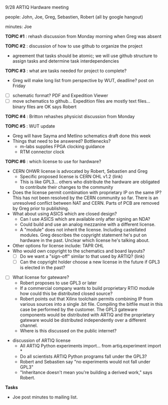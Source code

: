 9/28 ARTIQ Hardware meeting

people: John, Joe, Greg, Sebastien, Robert (all by google hangout)

minutes: Joe

**TOPIC #1** : rehash discussion from Monday morning when Greg was absent 

**TOPIC #2** : discussion of how to use github to organize the project
- agreement that tasks should be atomic; we will use github structure to assign tasks and determine task interdependencies
	
**TOPIC #3** : what are tasks needed for project to complete?
- Greg will make long list from perspective by WUT, deadline? post on Friday 
- [ ] schematic format? PDF and Expedition Viewer 
- [ ] move schematics to github… Expedition files are mostly text files… binary files are OK says Robert
	
**TOPIC #4** : Britton rehashes physicist discussion from Monday

**TOPIC #5** : WUT update
- Greg will have Sayma and Metlino schematics draft done this week
- Things that need to be answered? Bottlenecks?
  - m-labs supplies FPGA clocking guidance
  - RTM connector clock

**TOPIC #6** : which license to use for hardware? 
- CERN OHWR license is advocated by Robert, Sebastien and Greg
  - Specific proposed license is CERN OHL v1.2 (link) 
  - This is like GPL3… others who distribute the hardware are obligated to contribute their changes to the community
- Does the license permit combination with proprietary IP on the same IP? This has not been resolved by the CERN community so far. There is an unresolved conflict between NAT and CERN. Parts of PCB are removed by Greg prior to publishing. 
- What about using ASICS which are closed design? 
    - Can I use ASICS which are available only after signing an NDA? 
    - Could build and use an analog mezzanine with a different license. 
    - A "module" does not inherit the license. Including castellated modules. 
 Greg describes the copyright statement he's put on hardware in the past. Unclear which license he's talking about. 
- Other options for license include: TAPR OHL
- Who would own copyright to the schematics and board layouts? 
    - [ ] Do we want a "sign-off" similar to that used by ARTIQ? (link)
    - [ ] Can the copyright holder choose a new license in the future if GPL3 is elected in the past? 
- [ ] What license for gateware?
    - Robert proposes to use GPL3 or later 
    - If a commercial company wants to build proprietary RTIO module how could this be distributed closed source?
    - Robert points out that Xilinx toolchain permits combining IP from various sources into a single .bit file. Compiling the bitfile must in this case be performed by the customer. The GPL3 gateware components would be distributed with ARTIQ and the proprietary gateware would be distributed independently over a different channel. 
    - Where is this discussed on the public internet? 
- discussion of ARTIQ license
    - All ARTIQ Python experiments import... from artiq.experiment import *
    - Do all scientists ARTIQ Python programs fall under the GPL3?
    - Robert and Sebastien say "no experiments would not fall under GPL3"
    - "Inheritance doesn't mean you're building a derived work," says Robert. 

**Tasks**
- Joe post minutes to mailing list. 
